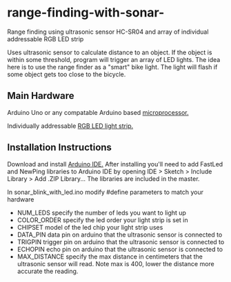 # range-finding-with-sonar-
Range finding using ultrasonic sensor HC-SR04 and array of individual addressable RGB LED strip

Uses ultrasonic sensor to calculate distance to an object. If the object is within some threshold, program will trigger an array of LED lights. The idea here is to use the range finder as a "smart" bike light. The light will flash if some object gets too close to the bicycle.

## Main Hardware
Arduino Uno or any compatable Arduino based [microprocessor.](https://www.amazon.com/Elegoo-ATmega328P-ATMEGA16U2-Compatible-Arduino/dp/B01EWOE0UU/ref=sr_1_sc_1?ie=UTF8&qid=1497814687&sr=8-1-spell&keywords=elengoo+uno)

Individually addressable [RGB LED light strip.](https://www.amazon.com/gp/product/B01B1I21OM/ref=oh_aui_detailpage_o02_s00?ie=UTF8&psc=1)


## Installation Instructions
Download and install [Arduino IDE.](https://www.arduino.cc/en/Main/Software)
After installing you'll need to add FastLed and NewPing libraries to Arduino IDE by opening IDE > Sketch > Include Library > Add .ZIP Library... The libraries are included in the master.

In sonar_blink_with_led.ino modify #define parameters to match your hardware
* NUM_LEDS specify the number of leds you want to light up
* COLOR_ORDER specify the led order your light strip is set in
* CHIPSET model of the led chip your light strip uses
* DATA_PIN data pin on arduino that the ultrasonic sensor is connected to
* TRIGPIN trigger pin on arduino that the ultrasonic sensor is connected to
* ECHOPIN echo pin on arduino that the ultrasonic sensor is connected to
* MAX_DISTANCE specify the max distance in centimeters that the ultrasonic sensor will read. Note max is 400, lower the distance more accurate the reading.
